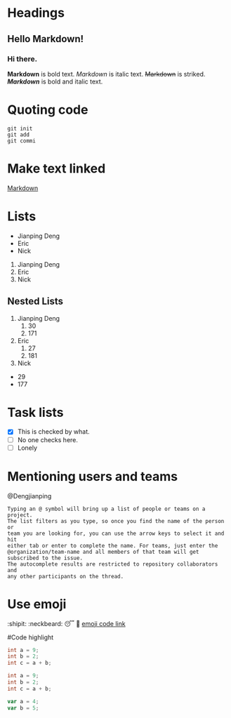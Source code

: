 # Headings

## Hello Markdown!
### Hi there.
**Markdown** is bold text.
*Markdown* is italic text.
~~Markdown~~ is striked.
**_Markdown_** is bold and italic text.

# Quoting code
```
git init
git add
git commi
```

# Make text linked
[Markdown](www.baidu.com)

# Lists
- Jianping Deng
- Eric
- Nick
1. Jianping Deng
2. Eric
3. Nick

## Nested Lists
1. Jianping Deng
	1. 30
	2. 171
2. Eric
	1. 27
	2. 181
3. Nick
  * 29
  * 177

# Task lists
- [x] This is checked by what.
- [ ] No one checks here.
- [ ] Lonely

# Mentioning users and teams
@Dengjianping
```
Typing an @ symbol will bring up a list of people or teams on a project. 
The list filters as you type, so once you find the name of the person or 
team you are looking for, you can use the arrow keys to select it and hit 
either tab or enter to complete the name. For teams, just enter the 
@organization/team-name and all members of that team will get subscribed to the issue.
The autocomplete results are restricted to repository collaborators and 
any other participants on the thread.
```

# Use emoji
:shipit: :neckbeard:
:sleeping: :purple_heart:
[emoji code link](http://www.webpagefx.com/tools/emoji-cheat-sheet/)

#Code highlight
```cpp
int a = 9;
int b = 2;
int c = a + b;
```
```c
int a = 9;
int b = 2;
int c = a + b;
```
```js
var a = 4;
var b = 5;
```